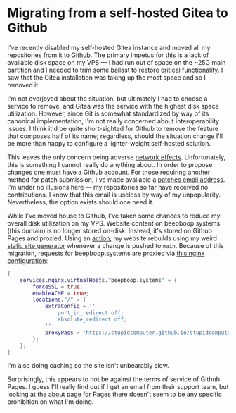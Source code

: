 # Migrating from a self-hosted Gitea to Github

I've recently disabled my self-hosted Gitea instance and moved all my repositories from it to [Github](https://github.com/stupidcomputer).
The primary impetus for this is a lack of available disk space on my VPS &mdash; I had run out of space on the ~25G main partition and I needed to trim some ballast to restore critical functionality.
I saw that the Gitea installation was taking up the most space and so I removed it.

I'm not overjoyed about the situation, but ultimately I had to choose a service to remove, and Gitea was the service with the highest disk space utilization.
However, since Git is somewhat standardized by way of its canonical implementation, I'm not really concerned about interoperability issues.
I think it'd be quite short-sighted for Github to remove the feature that composes half of its name; regardless, should the situation change I'll be more than happy to configure a lighter-weight self-hosted solution.

This leaves the only concern being adverse [network effects](https://en.wikipedia.org/wiki/Network_effect).
Unfortunately, this is something I cannot really do anything about.
In order to propose changes one must have a Github account.
For those requiring another method for patch submission, I've made available a [patches email address](mailto:patches+ryan@beepboop.systems).
I'm under no illusions here &mdash; my repositories so far have received no contributions.
I know that this email is useless by way of my unpopularity.
Nevertheless, the option exists should one need it.

While I've moved house to Github, I've taken some chances to reduce my overall disk utilization on my VPS.
Website content on beepboop.systems (this domain) is no longer stored on-disk.
Instead, it's stored on Github Pages and proxied.
Using an [action](https://github.com/stupidcomputer/stupidcomputer/blob/b68f96a206fa3b0c8125f18c83a96202ebb63df3/.github/workflows/static.yml), my website rebuilds using my weird [static site generator](https://github.com/stupidcomputer/sssg) whenever a change is pushed to `main`.
Because of this migration, requests for beepboop.systems are proxied via [this nginx configuration](https://github.com/stupidcomputer/dot_testing/blob/fe6b4556a43d7a2957b200258bd752c6b503e1a9/boxes/netbox/nginx.nix):

```nix
{
    services.nginx.virtualHosts."beepboop.systems" = {
        forceSSL = true;
        enableACME = true;
        locations."/" = {
            extraConfig = ''
                port_in_redirect off;
                absolute_redirect off;
            '';
            proxyPass = "https://stupidcomputer.github.io/stupidcomputer/";
        };
    };
}
```

I'm also doing caching so the site isn't unbearably slow.

Surprisingly, this appears to not be against the terms of service of Github Pages.
I guess I'll really find out if I get an email from their support team, but looking at the [about page for Pages](https://docs.github.com/en/pages/getting-started-with-github-pages/about-github-pages#guidelines-for-using-github-pages) there doesn't seem to be any specific prohibition on what I'm doing.
